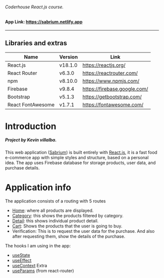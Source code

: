 ###### Coderhouse React.js course.
#### App Link: https://sabrium.netlify.app
---
## Libraries and extras
| Name | Version | Link |
| ------ | ------ | ------ |
| React.js | v18.1.0 | https://reactjs.org/ |
| React Router | v6.3.0 | https://reactrouter.com/ |
| npm | v8.10.0 | https://www.npmjs.com/ |
| Firebase | v9.8.4 | https://firebase.google.com/ |
| Bootstrap | v5.1.3 | https://getbootstrap.com/ |
| React FontAwesome | v1.7.1 | https://fontawesome.com/ |

# Introduction
##### Project by Kevin villalba.
 This web application ([Sabrium](https://sabrium.netlify.app)) is built entirely with [React.js](https://reactjs.org), it is a fast food e-commerce app with simple styles and structure, based on a personal idea. The app uses Firebase database for storage products, user data, and purchase details. 

# Application info
The application consists of a routing with 5 routes
- [Home](https://sabrium.netlify.app): where all products are displayed.
- [Category](http://sabrium.netlify.app/categoria/pizzas): this shows the products filtered by category.
- [Detail](https://sabrium.netlify.app/detalle/1xtNhb9ZDdPbeSBBuGb0): this shows individual product detail.
- [Cart](https://sabrium.netlify.app/carrito): Shows the products that the user is going to buy.
- Verification: This is to request the user data for the purchase. And also after requesting them, show the details of the purchase.

The hooks I am using in the app:
- [useState](https://es.reactjs.org/docs/hooks-reference.html#usestate)
- [useEffect](https://es.reactjs.org/docs/hooks-reference.html#useeffect) 
- [useContext](https://es.reactjs.org/docs/hooks-reference.html#usecontext)
  Extra
- [useParams](https://reactrouter.com/docs/en/v6/hooks/use-params) (from react-router)
